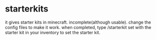 # starterkits
it gives starter kits in minecraft. incomplete(although usable). change the config files to make it work. when completed, type /starterkit set with the starter kit in your inventory to set the starter kit.
